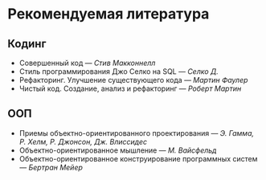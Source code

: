Рекомендуемая литература
===

## Кодинг

* Совершенный код — *Стив Макконнелл*
* Стиль программирования Джо Селко на SQL — *Селко Д.*
* Рефакторинг. Улучшение существующего кода — *Мартин Фаулер*
* Чистый код. Создание, анализ и рефакторинг — *Роберт Мартин*

## ООП

* Приемы объектно-ориентированного проектирования — *Э. Гамма, Р. Хелм, Р. Джонсон, Дж. Влиссидес*
* Объектно-ориентированное мышление — *М. Вайсфельд*
* Объектно-ориентированное конструирование программных систем — *Бертран Мейер*
